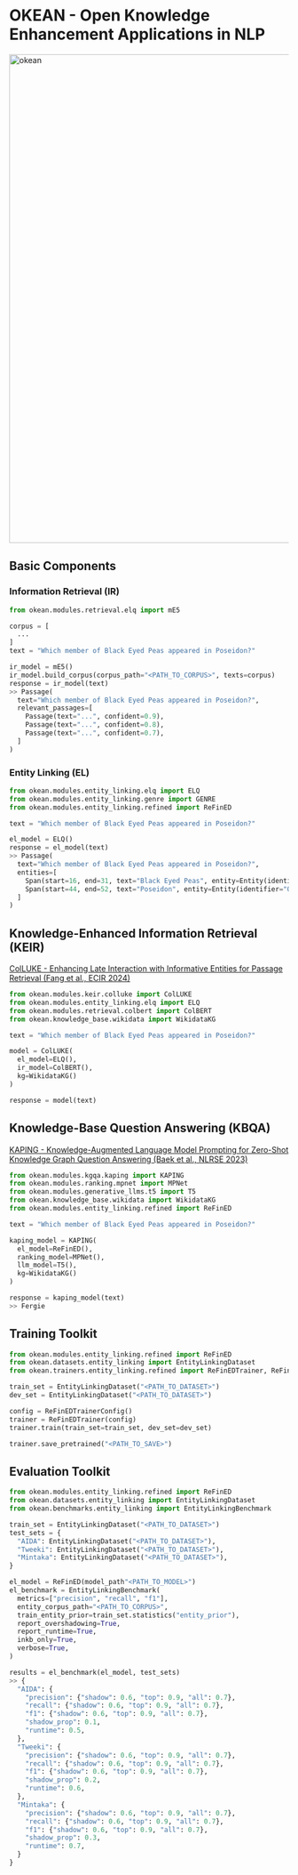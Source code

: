 # OKEAN - Open Knowledge Enhancement Applications in NLP

<img width="879" alt="okean" src="https://github.com/panuthept/OKEAN/assets/28400944/62ddb72d-e977-469c-8fde-380227724213">


## Basic Components

### Information Retrieval (IR)

```python
from okean.modules.retrieval.elq import mE5

corpus = [
  ...
]
text = "Which member of Black Eyed Peas appeared in Poseidon?"

ir_model = mE5()
ir_model.build_corpus(corpus_path="<PATH_TO_CORPUS>", texts=corpus)
response = ir_model(text)
>> Passage(
  text="Which member of Black Eyed Peas appeared in Poseidon?",
  relevant_passages=[
    Passage(text="...", confident=0.9),
    Passage(text="...", confident=0.8),
    Passage(text="...", confident=0.7),
  ]
)
```

### Entity Linking (EL)

```python
from okean.modules.entity_linking.elq import ELQ
from okean.modules.entity_linking.genre import GENRE
from okean.modules.entity_linking.refined import ReFinED

text = "Which member of Black Eyed Peas appeared in Poseidon?"

el_model = ELQ()
response = el_model(text)
>> Passage(
  text="Which member of Black Eyed Peas appeared in Poseidon?",
  entities=[
    Span(start=16, end=31, text="Black Eyed Peas", entity=Entity(identifier="Q134541")),
    Span(start=44, end=52, text="Poseidon", entity=Entity(identifier="Q906633")),
  ]
)
```

## Knowledge-Enhanced Information Retrieval (KEIR)

[ColLUKE - Enhancing Late Interaction with Informative Entities for Passage Retrieval (Fang et al., ECIR 2024)](https://keirworkshop.github.io/assets/files/keir_4.pdf)

```python
from okean.modules.keir.colluke import ColLUKE
from okean.modules.entity_linking.elq import ELQ
from okean.modules.retrieval.colbert import ColBERT
from okean.knowledge_base.wikidata import WikidataKG

text = "Which member of Black Eyed Peas appeared in Poseidon?"

model = ColLUKE(
  el_model=ELQ(),
  ir_model=ColBERT(),
  kg=WikidataKG()
)

response = model(text)
```

## Knowledge-Base Question Answering (KBQA)

[KAPING - Knowledge-Augmented Language Model Prompting for Zero-Shot Knowledge Graph Question Answering (Baek et al., NLRSE 2023)](https://aclanthology.org/2023.nlrse-1.7)

```python
from okean.modules.kgqa.kaping import KAPING
from okean.modules.ranking.mpnet import MPNet
from okean.modules.generative_llms.t5 import T5
from okean.knowledge_base.wikidata import WikidataKG
from okean.modules.entity_linking.refined import ReFinED

text = "Which member of Black Eyed Peas appeared in Poseidon?"

kaping_model = KAPING(
  el_model=ReFinED(),
  ranking_model=MPNet(),
  llm_model=T5(),
  kg=WikidataKG()
)

response = kaping_model(text)
>> Fergie
```

## Training Toolkit
```python
from okean.modules.entity_linking.refined import ReFinED
from okean.datasets.entity_linking import EntityLinkingDataset
from okean.trainers.entity_linking.refined import ReFinEDTrainer, ReFinEDTrainerConfig

train_set = EntityLinkingDataset("<PATH_TO_DATASET>")
dev_set = EntityLinkingDataset("<PATH_TO_DATASET>")

config = ReFinEDTrainerConfig()
trainer = ReFinEDTrainer(config)
trainer.train(train_set=train_set, dev_set=dev_set)

trainer.save_pretrained("<PATH_TO_SAVE>")
```

## Evaluation Toolkit
```python
from okean.modules.entity_linking.refined import ReFinED
from okean.datasets.entity_linking import EntityLinkingDataset
from okean.benchmarks.entity_linking import EntityLinkingBenchmark

train_set = EntityLinkingDataset("<PATH_TO_DATASET>") 
test_sets = {
  "AIDA": EntityLinkingDataset("<PATH_TO_DATASET>"),
  "Tweeki": EntityLinkingDataset("<PATH_TO_DATASET>"),
  "Mintaka": EntityLinkingDataset("<PATH_TO_DATASET>"),
}

el_model = ReFinED(model_path"<PATH_TO_MODEL>")
el_benchmark = EntityLinkingBenchmark(
  metrics=["precision", "recall", "f1"],
  entity_corpus_path="<PATH_TO_CORPUS>",
  train_entity_prior=train_set.statistics("entity_prior"),
  report_overshadowing=True,
  report_runtime=True,
  inkb_only=True,
  verbose=True,
)

results = el_benchmark(el_model, test_sets)
>> {
  "AIDA": {
    "precision": {"shadow": 0.6, "top": 0.9, "all": 0.7},
    "recall": {"shadow": 0.6, "top": 0.9, "all": 0.7},
    "f1": {"shadow": 0.6, "top": 0.9, "all": 0.7},
    "shadow_prop": 0.1,
    "runtime": 0.5,
  },
  "Tweeki": {
    "precision": {"shadow": 0.6, "top": 0.9, "all": 0.7},
    "recall": {"shadow": 0.6, "top": 0.9, "all": 0.7},
    "f1": {"shadow": 0.6, "top": 0.9, "all": 0.7},
    "shadow_prop": 0.2,
    "runtime": 0.6,
  },
  "Mintaka": {
    "precision": {"shadow": 0.6, "top": 0.9, "all": 0.7},
    "recall": {"shadow": 0.6, "top": 0.9, "all": 0.7},
    "f1": {"shadow": 0.6, "top": 0.9, "all": 0.7},
    "shadow_prop": 0.3,
    "runtime": 0.7,
  }
}
```
